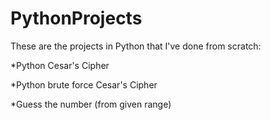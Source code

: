 # PythonProjects
These are the projects in Python that I've done from scratch:

*Python Cesar's Cipher 

*Python brute force Cesar's Cipher

*Guess the number (from given range) 
